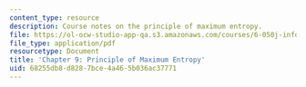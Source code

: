 ```yaml
---
content_type: resource
description: Course notes on the principle of maximum entropy.
file: https://ol-ocw-studio-app-qa.s3.amazonaws.com/courses/6-050j-information-and-entropy-spring-2008/68255db8d8287bce4a465b036ac37771_MIT6_050JS08_chapter9.pdf
file_type: application/pdf
resourcetype: Document
title: 'Chapter 9: Principle of Maximum Entropy'
uid: 68255db8-d828-7bce-4a46-5b036ac37771
---
```

